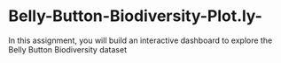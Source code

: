 # Belly-Button-Biodiversity-Plot.ly-
In this assignment, you will build an interactive dashboard to explore the Belly Button Biodiversity dataset

